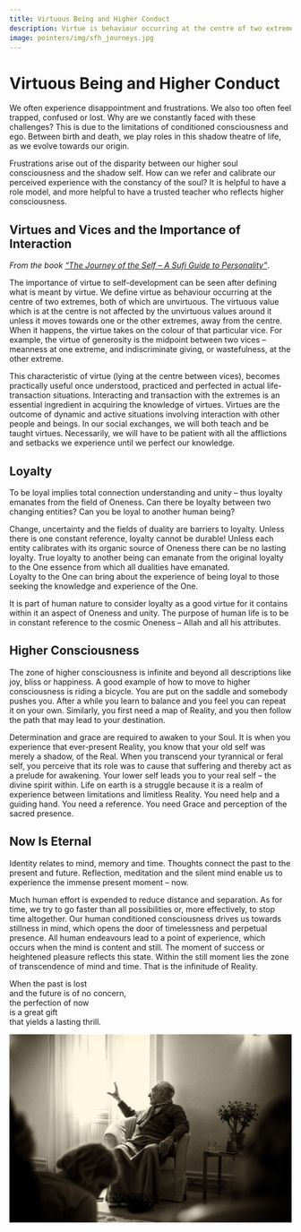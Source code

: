 ```yaml
---
title: Virtuous Being and Higher Conduct
description: Virtue is behaviour occurring at the centre of two extremes, both of which are unvirtuous. From this base, Shaykh Fadhlalla explores loyalty, higher consciousness and the eternal now.
image: pointers/img/sfh_journeys.jpg
---
```


# Virtuous Being and Higher Conduct

We often experience disappointment and frustrations. We also too often feel trapped, confused or lost. Why are we constantly faced with these challenges? This is due to the limitations of conditioned consciousness and ego. Between birth and death, we play roles in this shadow theatre of life, as we evolve towards our origin.  

Frustrations arise out of the disparity between our higher soul consciousness and the shadow self. How can we refer and calibrate our perceived experience with the constancy of the soul? It is helpful to have a role model, and more helpful to have a trusted teacher who reflects higher consciousness.  

## Virtues and Vices and the Importance of Interaction

_From the book <a href="https://zahrapublications.pub/book-TheJourneyOfTheSelf.php#bookTitle" target="_blank">“The Journey of the Self – A Sufi Guide to Personality”</a>_. 

The importance of virtue to self-development can be seen after defining what is meant by virtue. We define virtue as behaviour occurring at the centre of two extremes, both of which are unvirtuous. The virtuous value which is at the centre is not affected by the unvirtuous values around it unless it moves towards one or the other extremes, away from the centre. When it happens, the virtue takes on the colour of that particular vice. For example, the virtue of generosity is the midpoint between two vices – meanness at one extreme, and indiscriminate giving, or wastefulness, at the other extreme.             

This characteristic of virtue (lying at the centre between vices), becomes practically useful once understood, practiced and perfected in actual life-transaction situations. Interacting and transaction with the extremes is an essential ingredient in acquiring the knowledge of virtues.
Virtues are the outcome of dynamic and active situations involving interaction with other people and beings. In our social exchanges, we will both teach and be taught virtues. Necessarily, we will have to be patient with all the afflictions and setbacks we experience until we perfect our knowledge.

## Loyalty   

To be loyal implies total connection understanding and unity – thus loyalty emanates from the field of Oneness. Can there be loyalty between two changing entities? Can you be loyal to another human being?

Change, uncertainty and the fields of duality are barriers to loyalty. Unless there is one constant reference, loyalty cannot be durable! Unless each entity calibrates with its organic source of Oneness there can be no lasting loyalty. True loyalty to another being can emanate from the original loyalty to the One essence from which all dualities have emanated.         
Loyalty to the One can bring about the experience of being loyal to those seeking the knowledge and experience of the One. 

It is part of human nature to consider loyalty as a good virtue for it contains within it an aspect of Oneness and unity. The purpose of human life is to be in constant reference to the cosmic Oneness – Allah and all his attributes. 

## Higher Consciousness

The zone of higher consciousness is infinite and beyond all descriptions like joy, bliss or happiness. A good example of how to move to higher consciousness is riding a bicycle. You are put on the saddle and somebody pushes you. After a while you learn to balance and you feel you can repeat it on your own. Similarly, you first need a map of Reality, and you then follow the path that may lead to your destination.  

Determination and grace are required to awaken to your Soul. It is when you experience that ever-present Reality, you know that your old self was merely a shadow, of the Real. When you transcend your tyrannical or feral self, you perceive that its role was to cause that suffering and thereby act as a prelude for awakening. Your lower self leads you to your real self – the divine spirit within. Life on earth is a struggle because it is a realm of experience between limitations and limitless Reality. You need help and a guiding hand. You need a reference. You need Grace and perception of the sacred presence.

## Now Is Eternal
       
Identity relates to mind, memory and time. Thoughts connect the past to the present and future. Reflection, meditation and the silent mind enable us to experience the immense present moment – now.  

Much human effort is expended to reduce distance and separation. As for time, we try to go faster than all possibilities or, more effectively, to stop time altogether. Our human conditioned consciousness drives us towards stillness in mind, which opens the door of timelessness and perpetual presence. All human endeavours lead to a point of experience, which occurs when the mind is content and still. The moment of success or heightened pleasure reflects this state. Within the still moment lies the zone of transcendence of mind and time. That is the infinitude of Reality.  

<div class="center-poem">
When the past is lost  <br/>
and the future is of no concern,   <br/>
the perfection of now   <br/>
is a great gift  <br/>
that yields a lasting thrill. <br/>
</div>

![Virtuous Being](./img/sfh_journeys.jpg)